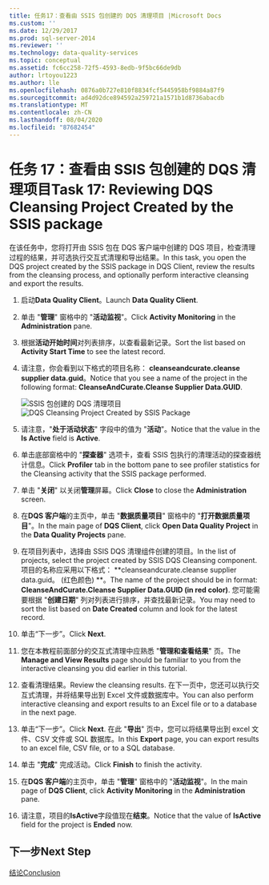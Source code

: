 ```yaml
---
title: 任务17：查看由 SSIS 包创建的 DQS 清理项目 |Microsoft Docs
ms.custom: ''
ms.date: 12/29/2017
ms.prod: sql-server-2014
ms.reviewer: ''
ms.technology: data-quality-services
ms.topic: conceptual
ms.assetid: fc6cc258-72f5-4593-8edb-9f5bc66de9db
author: lrtoyou1223
ms.author: lle
ms.openlocfilehash: 0876a0b727e810f8834fcf5445958bf9884a87f9
ms.sourcegitcommit: ad4d92dce894592a259721a1571b1d8736abacdb
ms.translationtype: MT
ms.contentlocale: zh-CN
ms.lasthandoff: 08/04/2020
ms.locfileid: "87682454"
---
```

# <a name="task-17-reviewing-dqs-cleansing-project-created-by-the-ssis-package"></a><span data-ttu-id="83b3c-102">任务 17：查看由 SSIS 包创建的 DQS 清理项目</span><span class="sxs-lookup"><span data-stu-id="83b3c-102">Task 17: Reviewing DQS Cleansing Project Created by the SSIS package</span></span>
  <span data-ttu-id="83b3c-103">在该任务中，您将打开由 SSIS 包在 DQS 客户端中创建的 DQS 项目，检查清理过程的结果，并可选执行交互式清理和导出结果。</span><span class="sxs-lookup"><span data-stu-id="83b3c-103">In this task, you open the DQS project created by the SSIS package in DQS Client, review the results from the cleansing process, and optionally perform interactive cleansing and export the results.</span></span>  
  
1.  <span data-ttu-id="83b3c-104">启动**Data Quality Client**。</span><span class="sxs-lookup"><span data-stu-id="83b3c-104">Launch **Data Quality Client**.</span></span>  
  
2.  <span data-ttu-id="83b3c-105">单击 "**管理**" 窗格中的 "**活动监视**"。</span><span class="sxs-lookup"><span data-stu-id="83b3c-105">Click **Activity Monitoring** in the **Administration** pane.</span></span>  
  
3.  <span data-ttu-id="83b3c-106">根据**活动开始时间**对列表排序，以查看最新记录。</span><span class="sxs-lookup"><span data-stu-id="83b3c-106">Sort the list based on **Activity Start Time** to see the latest record.</span></span>  
  
4.  <span data-ttu-id="83b3c-107">请注意，你会看到以下格式的项目名称： **cleanseandcurate.cleanse supplier data.guid**。</span><span class="sxs-lookup"><span data-stu-id="83b3c-107">Notice that you see a name of the project in the following format: **CleanseAndCurate.Cleanse Supplier Data.GUID**.</span></span>  
  
     <span data-ttu-id="83b3c-108">![SSIS 包创建的 DQS 清理项目](../../2014/tutorials/media/et-reviewingdqscpcreatedbythessispackage.jpg "SSIS 包创建的 DQS 清理项目")</span><span class="sxs-lookup"><span data-stu-id="83b3c-108">![DQS Cleansing Project Created by SSIS Package](../../2014/tutorials/media/et-reviewingdqscpcreatedbythessispackage.jpg "DQS Cleansing Project Created by SSIS Package")</span></span>  
  
5.  <span data-ttu-id="83b3c-109">请注意，"**处于活动状态**" 字段中的值为 "**活动**"。</span><span class="sxs-lookup"><span data-stu-id="83b3c-109">Notice that the value in the **Is Active** field is **Active**.</span></span>  
  
6.  <span data-ttu-id="83b3c-110">单击底部窗格中的 "**探查器**" 选项卡，查看 SSIS 包执行的清理活动的探查器统计信息。</span><span class="sxs-lookup"><span data-stu-id="83b3c-110">Click **Profiler** tab in the bottom pane to see profiler statistics for the Cleansing activity that the SSIS package performed.</span></span>  
  
7.  <span data-ttu-id="83b3c-111">单击 "**关闭**" 以关闭**管理**屏幕。</span><span class="sxs-lookup"><span data-stu-id="83b3c-111">Click **Close** to close the **Administration** screen.</span></span>  
  
8.  <span data-ttu-id="83b3c-112">在**DQS 客户端**的主页中，单击 "**数据质量项目**" 窗格中的 "**打开数据质量项目**"。</span><span class="sxs-lookup"><span data-stu-id="83b3c-112">In the main page of **DQS Client**, click **Open Data Quality Project** in the **Data Quality Projects** pane.</span></span>  
  
9. <span data-ttu-id="83b3c-113">在项目列表中，选择由 SSIS DQS 清理组件创建的项目。</span><span class="sxs-lookup"><span data-stu-id="83b3c-113">In the list of projects, select the project created by SSIS DQS Cleansing component.</span></span> <span data-ttu-id="83b3c-114">项目的名称应采用以下格式： \*\*cleanseandcurate.cleanse supplier data.guid。 (红色颜色) \*\*。</span><span class="sxs-lookup"><span data-stu-id="83b3c-114">The name of the project should be in format:  **CleanseAndCurate.Cleanse Supplier Data.GUID (in red color)**.</span></span> <span data-ttu-id="83b3c-115">您可能需要根据 "**创建日期**" 列对列表进行排序，并查找最新记录。</span><span class="sxs-lookup"><span data-stu-id="83b3c-115">You may need to sort the list based on **Date Created** column and look for the latest record.</span></span>  
  
10. <span data-ttu-id="83b3c-116">单击“下一步”。</span><span class="sxs-lookup"><span data-stu-id="83b3c-116">Click **Next**.</span></span>  
  
11. <span data-ttu-id="83b3c-117">您在本教程前面部分的交互式清理中应熟悉 "**管理和查看结果**" 页。</span><span class="sxs-lookup"><span data-stu-id="83b3c-117">The **Manage and View Results** page should be familiar to you from the interactive cleansing you did earlier in this tutorial.</span></span>  
  
12. <span data-ttu-id="83b3c-118">查看清理结果。</span><span class="sxs-lookup"><span data-stu-id="83b3c-118">Review the cleansing results.</span></span> <span data-ttu-id="83b3c-119">在下一页中，您还可以执行交互式清理，并将结果导出到 Excel 文件或数据库中。</span><span class="sxs-lookup"><span data-stu-id="83b3c-119">You can also perform interactive cleansing and export results to an Excel file or to a database in the next page.</span></span>  
  
13. <span data-ttu-id="83b3c-120">单击“下一步”。</span><span class="sxs-lookup"><span data-stu-id="83b3c-120">Click **Next**.</span></span> <span data-ttu-id="83b3c-121">在此 "**导出**" 页中，您可以将结果导出到 excel 文件、CSV 文件或 SQL 数据库。</span><span class="sxs-lookup"><span data-stu-id="83b3c-121">In this **Export** page, you can export results to an excel file, CSV file, or to a SQL database.</span></span>  
  
14. <span data-ttu-id="83b3c-122">单击 "**完成**" 完成活动。</span><span class="sxs-lookup"><span data-stu-id="83b3c-122">Click **Finish** to finish the activity.</span></span>  
  
15. <span data-ttu-id="83b3c-123">在**DQS 客户端**的主页中，单击 "**管理**" 窗格中的 "**活动监视**"。</span><span class="sxs-lookup"><span data-stu-id="83b3c-123">In the main page of **DQS Client**, click **Activity Monitoring** in the **Administration** pane.</span></span>  
  
16. <span data-ttu-id="83b3c-124">请注意，项目的**IsActive**字段值现在**结束**。</span><span class="sxs-lookup"><span data-stu-id="83b3c-124">Notice that the value of **IsActive** field for the project is **Ended** now.</span></span>  
  
## <a name="next-step"></a><span data-ttu-id="83b3c-125">下一步</span><span class="sxs-lookup"><span data-stu-id="83b3c-125">Next Step</span></span>  
 [<span data-ttu-id="83b3c-126">结论</span><span class="sxs-lookup"><span data-stu-id="83b3c-126">Conclusion</span></span>](../../2014/tutorials/conclusion.md)  
  
  
